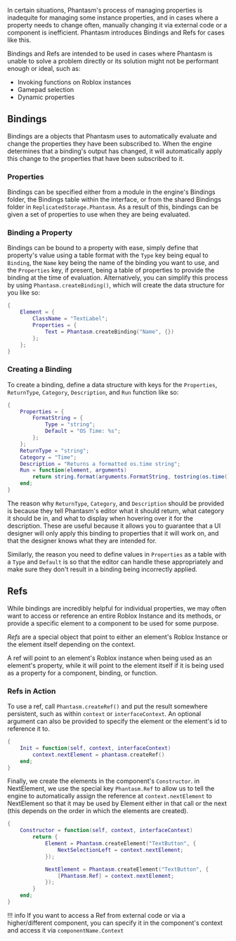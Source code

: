 In certain situations, Phantasm's process of managing properties is inadequite for managing some instance properties, and in cases where a property needs to change often, manually changing it via external code or a component is inefficient. Phantasm introduces Bindings and Refs for cases like this.

Bindings and Refs are intended to be used in cases where Phantasm is unable to solve a problem directly or its solution might not be performant enough or ideal, such as:

* Invoking functions on Roblox instances
* Gamepad selection
* Dynamic properties

## Bindings

Bindings are a objects that Phantasm uses to automatically evaluate and change the properties they have been subscribed to. When the engine determines that a binding's output has changed, it will automatically apply this change to the properties that have been subscribed to it.

### Properties

Bindings can be specified either from a module in the engine's Bindings folder, the Bindings table within the interface, or from the shared Bindings folder in `ReplicatedStorage.Phantasm`. As a result of this, bindings can be given a set of properties to use when they are being evaluated.

### Binding a Property

Bindings can be bound to a property with ease, simply define that property's value using a table format with the `Type` key being equal to `Binding`, the `Name` key being the name of the binding you want to use, and the `Properties` key, if present, being a table of properties to provide the binding at the time of evaluation. Alternatively, you can simplify this process by using `Phantasm.createBinding()`, which will create the data structure for you like so:

```lua
{
	Element = {
		ClassName = "TextLabel";
		Properties = {
			Text = Phantasm.createBinding("Name", {})
		};
	};
}
```

### Creating a Binding

To create a binding, define a data structure with keys for the `Properties`, `ReturnType`, `Category`, `Description`, and `Run` function like so:

```lua
{
	Properties = {
		FormatString = {
			Type = "string";
			Default = "OS Time: %s";
		};
	};
	ReturnType = "string";
	Category = "Time";
	Description = "Returns a formatted os.time string";
	Run = function(element, arguments)
		return string.format(arguments.FormatString, tostring(os.time()))
	end;
}
```

The reason why `ReturnType`, `Category`, and `Description` should be provided is because they tell Phantasm's editor what it should return, what category it should be in, and what to display when hovering over it for the description. These are useful because it allows you to guarantee that a UI designer will only apply this binding to properties that it will work on, and that the designer knows what they are intended for.

Similarly, the reason you need to define values in `Properties` as a table with a `Type` and `Default` is so that the editor can handle these appropriately and make sure they don't result in a binding being incorrectly applied.

## Refs

While bindings are incredibly helpful for individual properties, we may often want to access or reference an entire Roblox Instance and its methods, or provide a specific element to a component to be used for some purpose.

*Refs* are a special object that point to either an element's Roblox Instance or the element itself depending on the context.

A ref will point to an element's Roblox instance when being used as an element's property, while it will point to the element itself if it is being used as a property for a component, binding, or function.

### Refs in Action

To use a ref, call `Phantasm.createRef()` and put the result somewhere persistent, such as within `context` or `interfaceContext`. An optional argument can also be provided to specify the element or the element's id to reference it to.

```lua
{
	Init = function(self, context, interfaceContext)
		context.nextElement = phantasm.createRef()
	end;
}
```

Finally, we create the elements in the component's `Constructor`. in NextElement, we use the special key `Phantasm.Ref` to allow us to tell the engine to automatically assign the reference at `context.nextElement` to NextElement so that it may be used by Element either in that call or the next (this depends on the order in which the elements are created).

```lua
{
	Constructor = function(self, context, interfaceContext)
		return {
			Element = Phantasm.createElement("TextButton", {
				NextSelectionLeft = context.nextElement;
			});

			NextElement = Phantasm.createElement("TextButton", {
				[Phantasm.Ref] = context.nextElement;
			});
		}
	end;
}
```

!!! info
	If you want to access a Ref from external code or via a higher/different component, you can specify it in the component's context and access it via `componentName.Context`
